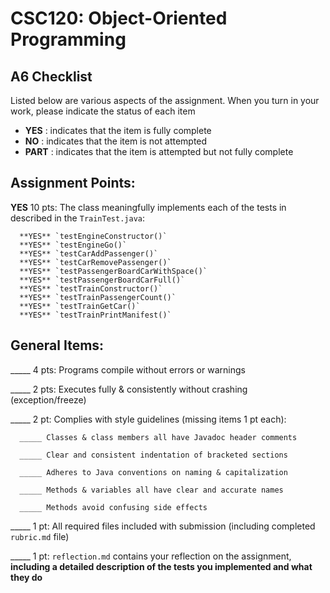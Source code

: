 # CSC120: Object-Oriented Programming
## A6 Checklist

Listed below are various aspects of the assignment.  When you turn in your work, please indicate the status of each item

- **YES** : indicates that the item is fully complete
- **NO** : indicates that the item is not attempted
- **PART** : indicates that the item is attempted but not fully complete


## Assignment Points:

**YES** 10 pts: The class meaningfully implements each of the tests in described in the `TrainTest.java`:

      **YES** `testEngineConstructor()`
      **YES** `testEngineGo()`
      **YES** `testCarAddPassenger()`
      **YES** `testCarRemovePassenger()`
      **YES** `testPassengerBoardCarWithSpace()`
      **YES** `testPassengerBoardCarFull()`
      **YES** `testTrainConstructor()`
      **YES** `testTrainPassengerCount()`
      **YES** `testTrainGetCar()`
      **YES** `testTrainPrintManifest()`

## General Items:

_____ 4 pts: Programs compile without errors or warnings

_____ 2 pts: Executes fully & consistently without crashing (exception/freeze)

_____ 2 pt: Complies with style guidelines (missing items 1 pt each):

      _____ Classes & class members all have Javadoc header comments

      _____ Clear and consistent indentation of bracketed sections

      _____ Adheres to Java conventions on naming & capitalization

      _____ Methods & variables all have clear and accurate names

      _____ Methods avoid confusing side effects

_____ 1 pt: All required files included with submission (including completed `rubric.md` file)

_____ 1 pt: `reflection.md` contains your reflection on the assignment, **including a detailed description of the tests you implemented and what they do**

